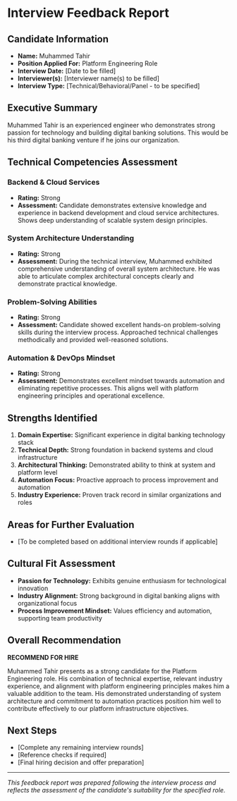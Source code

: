 # Interview Feedback Report

## Candidate Information
- **Name:** Muhammed Tahir
- **Position Applied For:** Platform Engineering Role
- **Interview Date:** [Date to be filled]
- **Interviewer(s):** [Interviewer name(s) to be filled]
- **Interview Type:** [Technical/Behavioral/Panel - to be specified]

## Executive Summary
Muhammed Tahir is an experienced engineer who demonstrates strong passion for technology and building digital banking solutions. This would be his third digital banking venture if he joins our organization.

## Technical Competencies Assessment

### Backend & Cloud Services
- **Rating:** Strong
- **Assessment:** Candidate demonstrates extensive knowledge and experience in backend development and cloud service architectures. Shows deep understanding of scalable system design principles.

### System Architecture Understanding
- **Rating:** Strong  
- **Assessment:** During the technical interview, Muhammed exhibited comprehensive understanding of overall system architecture. He was able to articulate complex architectural concepts clearly and demonstrate practical knowledge.

### Problem-Solving Abilities
- **Rating:** Strong
- **Assessment:** Candidate showed excellent hands-on problem-solving skills during the interview process. Approached technical challenges methodically and provided well-reasoned solutions.

### Automation & DevOps Mindset
- **Rating:** Strong
- **Assessment:** Demonstrates excellent mindset towards automation and eliminating repetitive processes. This aligns well with platform engineering principles and operational excellence.

## Strengths Identified
1. **Domain Expertise:** Significant experience in digital banking technology stack
2. **Technical Depth:** Strong foundation in backend systems and cloud infrastructure
3. **Architectural Thinking:** Demonstrated ability to think at system and platform level
4. **Automation Focus:** Proactive approach to process improvement and automation
5. **Industry Experience:** Proven track record in similar organizations and roles

## Areas for Further Evaluation
- [To be completed based on additional interview rounds if applicable]

## Cultural Fit Assessment
- **Passion for Technology:** Exhibits genuine enthusiasm for technological innovation
- **Industry Alignment:** Strong background in digital banking aligns with organizational focus
- **Process Improvement Mindset:** Values efficiency and automation, supporting team productivity

## Overall Recommendation

**RECOMMEND FOR HIRE**

Muhammed Tahir presents as a strong candidate for the Platform Engineering role. His combination of technical expertise, relevant industry experience, and alignment with platform engineering principles makes him a valuable addition to the team. His demonstrated understanding of system architecture and commitment to automation practices position him well to contribute effectively to our platform infrastructure objectives.

## Next Steps
- [Complete any remaining interview rounds]
- [Reference checks if required]
- [Final hiring decision and offer preparation]

---
*This feedback report was prepared following the interview process and reflects the assessment of the candidate's suitability for the specified role.*